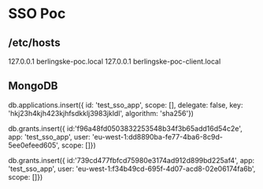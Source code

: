 # SSO Poc

## /etc/hosts

127.0.0.1       berlingske-poc.local
127.0.0.1       berlingske-poc-client.local

## MongoDB

db.applications.insert({
  id: 'test_sso_app',
  scope: [],
  delegate: false,
  key: 'hkj23h4kjh423kjhfsdkklj3983jkldl',
  algorithm: 'sha256'})

db.grants.insert({
  id:'f96a48fd0503832253548b34f3b65add16d54c2e',
  app: 'test_sso_app',
  user: 'eu-west-1:dd8890ba-fe77-4ba6-8c9d-5ee0efeed605',
  scope: []})

db.grants.insert({
  id:'739cd477fbfcd75980e3174ad912d899bd225af4',
  app: 'test_sso_app',
  user: 'eu-west-1:f34b49cd-695f-4d07-acd8-02e06174fa6b',
  scope: []})
